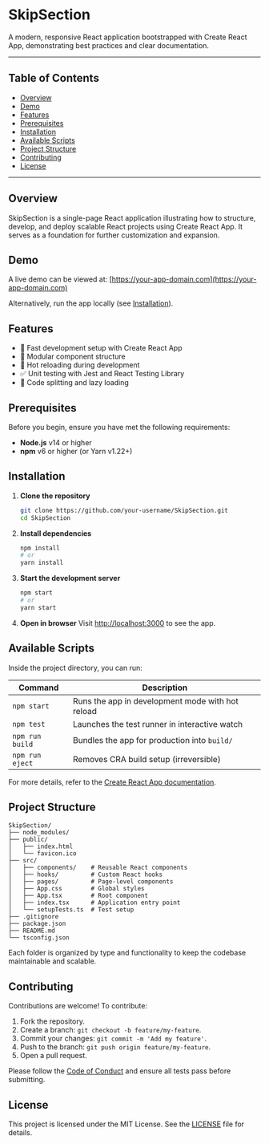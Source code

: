 # SkipSection

A modern, responsive React application bootstrapped with Create React App, demonstrating best practices and clear documentation.

---

## Table of Contents

- [Overview](#overview)
- [Demo](#demo)
- [Features](#features)
- [Prerequisites](#prerequisites)
- [Installation](#installation)
- [Available Scripts](#available-scripts)
- [Project Structure](#project-structure)
- [Contributing](#contributing)
- [License](#license)

---

## Overview

SkipSection is a single-page React application illustrating how to structure, develop, and deploy scalable React projects using Create React App. It serves as a foundation for further customization and expansion.

## Demo

A live demo can be viewed at: [https://your-app-domain.com](https://your-app-domain.com)

Alternatively, run the app locally (see [Installation](#installation)).

## Features

- 🚀 Fast development setup with Create React App
- 🧩 Modular component structure
- 🔄 Hot reloading during development
- ✅ Unit testing with Jest and React Testing Library
- 🔄 Code splitting and lazy loading

## Prerequisites

Before you begin, ensure you have met the following requirements:

- **Node.js** v14 or higher
- **npm** v6 or higher (or Yarn v1.22+)

## Installation

1. **Clone the repository**
   ```bash
   git clone https://github.com/your-username/SkipSection.git
   cd SkipSection
   ```
2. **Install dependencies**
   ```bash
   npm install
   # or
   yarn install
   ```
3. **Start the development server**
   ```bash
   npm start
   # or
   yarn start
   ```
4. **Open in browser**
   Visit [http://localhost:3000](http://localhost:3000) to see the app.

## Available Scripts

Inside the project directory, you can run:

| Command           | Description                                      |
|-------------------|--------------------------------------------------|
| `npm start`       | Runs the app in development mode with hot reload |
| `npm test`        | Launches the test runner in interactive watch     |
| `npm run build`   | Bundles the app for production into `build/`     |
| `npm run eject`   | Removes CRA build setup (irreversible)           |

For more details, refer to the [Create React App documentation](https://facebook.github.io/create-react-app/docs/getting-started).

## Project Structure

```
SkipSection/
├── node_modules/
├── public/
│   ├── index.html
│   └── favicon.ico
├── src/
│   ├── components/    # Reusable React components
│   ├── hooks/         # Custom React hooks
│   ├── pages/         # Page-level components
│   ├── App.css        # Global styles
│   ├── App.tsx        # Root component
│   ├── index.tsx      # Application entry point
│   └── setupTests.ts  # Test setup
├── .gitignore
├── package.json
├── README.md
└── tsconfig.json
```

Each folder is organized by type and functionality to keep the codebase maintainable and scalable.

## Contributing

Contributions are welcome! To contribute:

1. Fork the repository.
2. Create a branch: `git checkout -b feature/my-feature`.
3. Commit your changes: `git commit -m 'Add my feature'`.
4. Push to the branch: `git push origin feature/my-feature`.
5. Open a pull request.

Please follow the [Code of Conduct](CODE_OF_CONDUCT.md) and ensure all tests pass before submitting.

## License

This project is licensed under the MIT License. See the [LICENSE](LICENSE) file for details.
